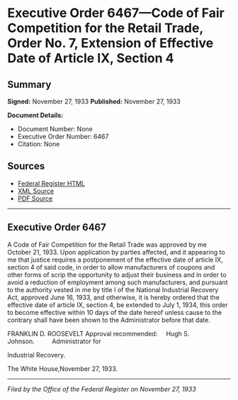 # Executive Order 6467—Code of Fair Competition for the Retail Trade, Order No. 7, Extension of Effective Date of Article IX, Section 4

## Summary

**Signed:** November 27, 1933
**Published:** November 27, 1933

**Document Details:**
- Document Number: None
- Executive Order Number: 6467
- Citation: None

## Sources
- [Federal Register HTML](https://www.presidency.ucsb.edu/documents/executive-order-6467-code-fair-competition-for-the-retail-trade-order-no-7-extension)
- [XML Source](None)
- [PDF Source](None)

---

## Executive Order 6467

A Code of Fair Competition for the Retail Trade was approved by me October 21, 1933. Upon application by parties affected, and it appearing to me that justice requires a postponement of the effective date of article IX, section 4 of said code, in order to allow manufacturers of coupons and other forms of scrip the opportunity to adjust their business and in order to avoid a reduction of employment among such manufacturers, and pursuant to the authority vested in me by title I of the National Industrial Recovery Act, approved June 16, 1933, and otherwise, it is hereby ordered that the effective date of article IX, section 4, be extended to July 1, 1934, this order to become effective within 10 days of the date hereof unless cause to the contrary shall have been shown to the Administrator before that date.

FRANKLIN D. ROOSEVELT
Approval recommended:     Hugh S. Johnson.          Administrator for 

Industrial Recovery.

The White House,November 27, 1933.

---

*Filed by the Office of the Federal Register on November 27, 1933*
